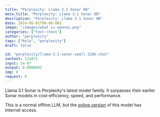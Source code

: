 ```yaml
---
title: "Perplexity: Llama 3.1 Sonar 8B"
meta_title: "Perplexity: Llama 3.1 Sonar 8B"
description: "Perplexity: Llama 3.1 Sonar 8B"
date: 2024-08-01T00:00:00Z
image: "/images/what-is-openai.png"
categories: ["text->text"]
author: "perplexity"
tags: ["Role", "perplexity"]
draft: false

id: "perplexity/llama-3.1-sonar-small-128k-chat"
context: 131072
input: 2e-07
output: 0.0000002
img: 0
request: 0
---
```


Llama 3.1 Sonar is Perplexity's latest model family. It surpasses their earlier Sonar models in cost-efficiency, speed, and performance.

This is a normal offline LLM, but the [online version](/models/perplexity/llama-3.1-sonar-small-128k-online) of this model has Internet access.

